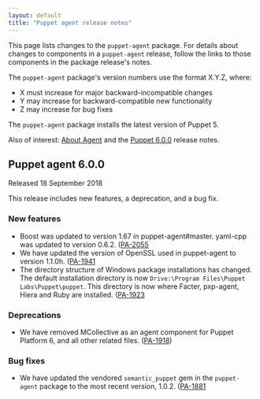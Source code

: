 ```yaml
---
layout: default
title: "Puppet agent release notes"
---
```


[Puppet 6.0.0]: /docs/puppet/6.0/release_notes.html#puppet-556

[Facter 3.10.0]: /docs/facter/3.10/release_notes.html#facter-3100
[Facter 3.11.0]: /docs/facter/3.11/release_notes.html#facter-3110
[Facter 3.11.1]: /docs/facter/3.11/release_notes.html#facter-3111
[Facter 3.11.2]: /docs/facter/3.11/release_notes.html#facter-3112
[Facter 3.11.3]: /docs/facter/3.11/release_notes.html#facter-3113
[Facter 3.11.4]: /docs/facter/3.11/release_notes.html#facter-3114


[pxp-agent]: https://github.com/puppetlabs/pxp-agent

This page lists changes to the `puppet-agent` package. For details about changes to components in a `puppet-agent` release, follow the links to those components in the package release's notes.

The `puppet-agent` package's version numbers use the format X.Y.Z, where:

-   X must increase for major backward-incompatible changes
-   Y may increase for backward-compatible new functionality
-   Z may increase for bug fixes

The `puppet-agent` package installs the latest version of Puppet 5.

Also of interest: [About Agent](./about_agent.html) and the [Puppet 6.0.0][] release notes.

## Puppet agent 6.0.0

Released 18 September 2018

This release includes new features, a deprecation, and a bug fix. 

### New features

- Boost was updated to version 1.67 in puppet-agent#master. yaml-cpp was updated to version 0.6.2. ([PA-2055](https://tickets.puppetlabs.com/browse/PA-2055)
- We have updated the version of OpenSSL used in puppet-agent to version 1.1.0h. ([PA-1941](https://tickets.puppetlabs.com/browse/PA-1941)
- The directory structure of Windows package installations has changed. The default installation directory is now `Drive:\Program Files\Puppet Labs\Puppet\puppet`. This directory is now where Facter, pxp-agent, Hiera and Ruby are installed. ([PA-1923](https://tickets.puppetlabs.com/browse/PA-1923)

### Deprecations

- We have removed MCollective as an agent component for Puppet Platform 6, and all other related files. ([PA-1918](https://tickets.puppetlabs.com/browse/PA-1918))


### Bug fixes

- We have updated the vendored `semantic_puppet` gem in the `puppet-agent` package to the most recent version, 1.0.2. ([PA-1881](https://tickets.puppetlabs.com/browse/PA-1881)


